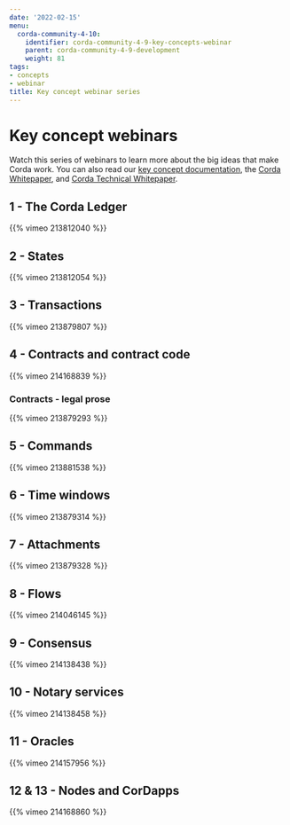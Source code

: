 ```yaml
---
date: '2022-02-15'
menu:
  corda-community-4-10:
    identifier: corda-community-4-9-key-concepts-webinar
    parent: corda-community-4-9-development
    weight: 81
tags:
- concepts
- webinar
title: Key concept webinar series
---
```


# Key concept webinars

Watch this series of webinars to learn more about the big ideas that make Corda work. You can also read our [key concept documentation](key-concepts.md), the [Corda Whitepaper](https://www.r3.com/white-papers/the-corda-platform-an-introduction-whitepaper/), and [Corda Technical Whitepaper](https://www.r3.com/white-papers/corda-technical-whitepaper/).


## 1 - The Corda Ledger

{{% vimeo 213812040 %}}

## 2 - States

{{% vimeo 213812054 %}}

## 3 - Transactions

{{% vimeo 213879807 %}}

## 4 - Contracts and contract code

{{% vimeo 214168839 %}}

### Contracts - legal prose

{{% vimeo 213879293 %}}

## 5 - Commands

{{% vimeo 213881538 %}}

## 6 - Time windows

{{% vimeo 213879314 %}}

## 7 - Attachments

{{% vimeo 213879328 %}}

## 8 - Flows

{{% vimeo 214046145 %}}

## 9 - Consensus

{{% vimeo 214138438 %}}

## 10 - Notary services

{{% vimeo 214138458 %}}

## 11 - Oracles

{{% vimeo 214157956 %}}

## 12 & 13 - Nodes and CorDapps

{{% vimeo 214168860 %}}
